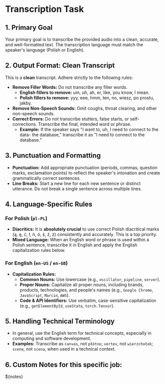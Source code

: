 # Transcription Task

## 1. Primary Goal
Your primary goal is to transcribe the provided audio into a clean, accurate, and well-formatted text. The transcription language must match the speaker's language (Polish or English).

## 2. Output Format: Clean Transcript
This is a **clean** transcript. Adhere strictly to the following rules:
- **Remove Filler Words:** Do not transcribe any filler words.
    - **English fillers to remove:** um, uh, ah, er, like, you know, I mean.
    - **Polish fillers to remove:** yyy, eee, hmm, ten, no, wiesz, po prostu, jakby.
- **Remove Non-Speech Sounds:** Omit coughs, throat clearing, and other non-speech sounds.
- **Correct Errors:** Do not transcribe stutters, false starts, or self-corrections. Transcribe the final, intended word or phrase.
    - **Example:** If the speaker says "I want to, uh, I need to connect to the data- the database," transcribe it as "I need to connect to the database."

## 3. Punctuation and Formatting
- **Punctuation:** Add appropriate punctuation (periods, commas, question marks, exclamation points) to reflect the speaker's intonation and create grammatically correct sentences.
- **Line Breaks:** Start a new line for each new sentence or distinct utterance. Do not break a single sentence across multiple lines.

## 4. Language-Specific Rules

### For Polish (`pl-PL`)
- **Diacritics:** It is **absolutely crucial** to use correct Polish diacritical marks (ą, ę, ć, ł, ń, ó, ś, ź, ż) consistently and accurately. This is a top priority.
- **Mixed Language:** When an English word or phrase is used within a Polish sentence, transcribe it in English and apply the English capitalization rules below.

### For English (`en-US` / `en-GB`)
- **Capitalization Rules:**
    - **Common Nouns:** Use lowercase (e.g., `oscillator`, `pipeline`, `server`).
    - **Proper Nouns:** Capitalize all proper nouns, including brands, products, technologies, and people's names (e.g., `Google Chrome`, `JavaScript`, `Marcin`, `AWS`).
    - **Code & API Identifiers:** Use verbatim, case-sensitive capitalization (e.g., `getElementById`, `useState`, `torch.Tensor`).

## 5. Handling Technical Terminology
- In general, use the English term for technical concepts, especially in computing and software development.
- **Examples:** Transcribe as `canvas`, not `płótno`; `vertex`, not `wierzchołek`; `scene`, not `scena`, when used in a technical context.

## 6. Custom Notes for this specific job:
${notes}